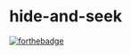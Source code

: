 # hide-and-seek
[![forthebadge](https://forthebadge.com/images/badges/gluten-free.svg)](https://forthebadge.com)
